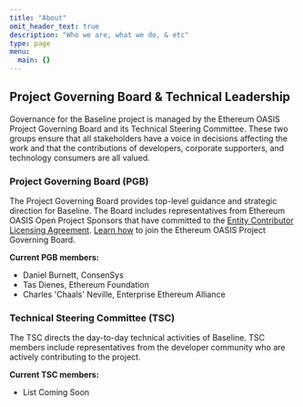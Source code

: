 ```yaml
---
title: "About"
omit_header_text: true
description: "Who we are, what we do, & etc"
type: page
menu:
  main: {}
---
```


## Project Governing Board & Technical Leadership

Governance for the Baseline project is managed by the Ethereum OASIS Project Governing Board and its Technical Steering Committee. These two groups ensure that all stakeholders have a voice in decisions affecting the work and that the
contributions of developers, corporate supporters, and technology
consumers are all valued.

### Project Governing Board (PGB)

The Project Governing Board provides top-level guidance and strategic direction for Baseline. The Board includes representatives from Ethereum OASIS Open Project Sponsors that have committed to the [Entity Contributor Licensing Agreement](https://www.oasis-open.org/resources/projects/cla/projects-entity-cla). [Learn how](mailto:communications@oasis-open.org) to join the Ethereum OASIS Project Governing Board.  

**Current PGB members:**

* Daniel Burnett, ConsenSys
* Tas Dienes, Ethereum Foundation
* Charles 'Chaals' Neville, Enterprise Ethereum Alliance

### Technical Steering Committee (TSC)

The TSC directs the day-to-day technical activities of Baseline. TSC
members include representatives from the developer community who are
actively contributing to the project.

**Current TSC members:**

* List Coming Soon